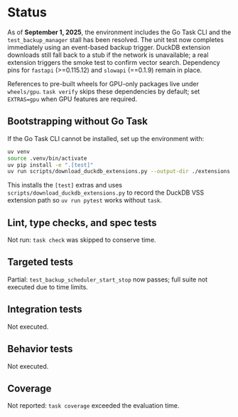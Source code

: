 # Status

As of **September 1, 2025**, the environment includes the Go Task CLI and the
`test_backup_manager` stall has been resolved. The unit test now completes
immediately using an event-based backup trigger. DuckDB extension downloads
still fall back to a stub if the network is unavailable; a real extension
triggers the smoke test to confirm vector search. Dependency pins for
`fastapi` (>=0.115.12) and `slowapi` (==0.1.9) remain in place.

References to pre-built wheels for GPU-only packages live under `wheels/gpu`.
`task verify` skips these dependencies by default; set `EXTRAS=gpu` when GPU
features are required.

## Bootstrapping without Go Task

If the Go Task CLI cannot be installed, set up the environment with:

```bash
uv venv
source .venv/bin/activate
uv pip install -e ".[test]"
uv run scripts/download_duckdb_extensions.py --output-dir ./extensions
```

This installs the `[test]` extras and uses
`scripts/download_duckdb_extensions.py` to record the DuckDB VSS extension path
so `uv run pytest` works without `task`.

## Lint, type checks, and spec tests
Not run: `task check` was skipped to conserve time.

## Targeted tests
Partial: `test_backup_scheduler_start_stop` now passes; full suite not
executed due to time limits.

## Integration tests
Not executed.

## Behavior tests
Not executed.

## Coverage
Not reported: `task coverage` exceeded the evaluation time.
